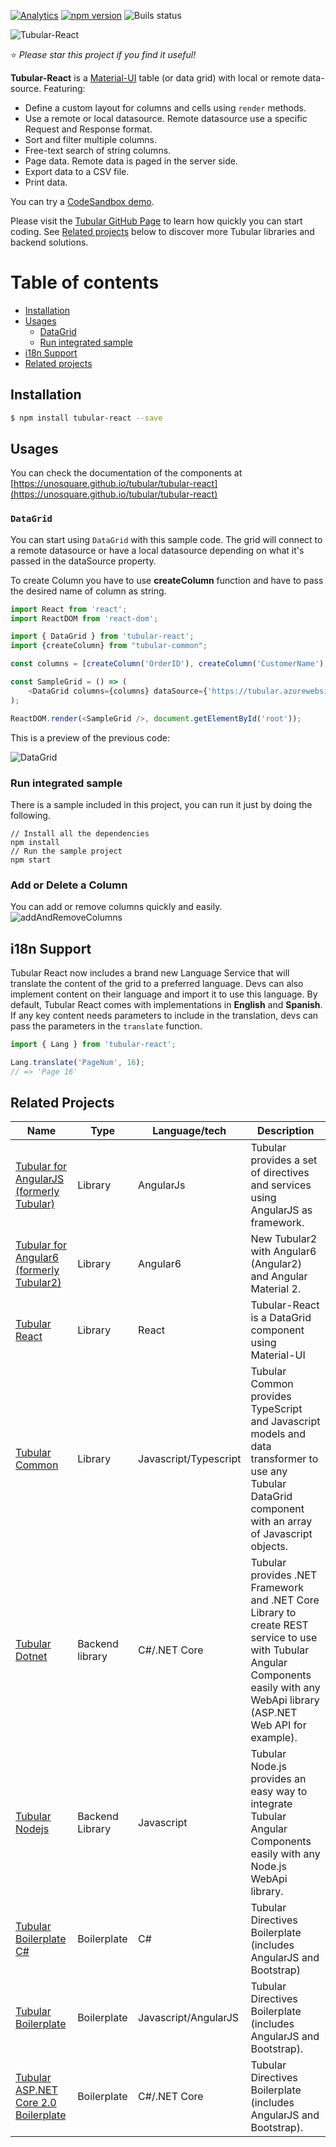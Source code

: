 [![Analytics](https://ga-beacon.appspot.com/UA-8535255-2/unosquare/tubular-react/)](https://github.com/igrigorik/ga-beacon)
[![npm version](https://badge.fury.io/js/tubular-react.svg)](https://badge.fury.io/js/tubular-react)
![Buils status](https://github.com/unosquare/tubular-react/workflows/Node.js%20Package/badge.svg)

![Tubular-React](https://unosquare.github.io/assets/tubular.png)

:star: _Please star this project if you find it useful!_

**Tubular-React** is a [Material-UI](https://material-ui.com/) table (or data grid) with local or remote data-source. Featuring:

-   Define a custom layout for columns and cells using `render` methods.
-   Use a remote or local datasource. Remote datasource use a specific Request and Response format.
-   Sort and filter multiple columns.
-   Free-text search of string columns.
-   Page data. Remote data is paged in the server side.
-   Export data to a CSV file.
-   Print data.

You can try a [CodeSandbox demo](https://codesandbox.io/s/818mwv72ll).

Please visit the [Tubular GitHub Page](http://unosquare.github.io/tubular) to learn how quickly you can start coding. See [Related projects](#related-projects) below to discover more Tubular libraries and backend solutions.

# Table of contents

-   [Installation](#installation)
-   [Usages](#datagrid)
    -   [DataGrid](#datagrid)
    -   [Run integrated sample](#run-integrated-sample)
-   [i18n Support](#i18n-support)
-   [Related projects](#related-projects)

## Installation

```sh
$ npm install tubular-react --save
```

## Usages

You can check the documentation of the components at [https://unosquare.github.io/tubular/tubular-react](https://unosquare.github.io/tubular/tubular-react)

### `DataGrid`

You can start using `DataGrid` with this sample code. The grid will connect to a remote datasource or have a local datasource depending on what it's passed in the dataSource property.

To create Column you have to use **createColumn** function and have to pass the desired name of column as string.
```js
import React from 'react';
import ReactDOM from 'react-dom';

import { DataGrid } from 'tubular-react';
import {createColumn} from "tubular-common";

const columns = [createColumn('OrderID'), createColumn('CustomerName'), createColumn('ShipperCity')];

const SampleGrid = () => (
    <DataGrid columns={columns} dataSource={'https://tubular.azurewebsites.net/api/orders/paged'} gridName="Grid" />
);

ReactDOM.render(<SampleGrid />, document.getElementById('root'));
```

This is a preview of the previous code:

![DataGrid](https://user-images.githubusercontent.com/25437790/57318742-a7a2b200-70c0-11e9-8d5b-aaf2107bd059.gif)

### Run integrated sample

There is a sample included in this project, you can run it just by doing the following.

```shell
// Install all the dependencies
npm install
// Run the sample project
npm start
```

### Add or Delete a Column
You can add or remove columns quickly and easily.
![addAndRemoveColumns](https://user-images.githubusercontent.com/36867256/85424009-06cdbb00-b53d-11ea-87b7-2b7b1ae6c96f.gif)

## i18n Support

Tubular React now includes a brand new Language Service that will translate the content of the grid to a preferred language.
Devs can also implement content on their language and import it to use this language.
By default, Tubular React comes with implementations in **English** and **Spanish**.
If any key content needs parameters to include in the translation, devs can pass the parameters in the `translate` function.

```ts
import { Lang } from 'tubular-react';

Lang.translate('PageNum', 16);
// => 'Page 16'
```

## Related Projects

| Name                                                                                                 | Type            | Language/tech         | Description                                                                                                                                                                       |
| ---------------------------------------------------------------------------------------------------- | --------------- | --------------------- | --------------------------------------------------------------------------------------------------------------------------------------------------------------------------------- |
| [Tubular for AngularJS (formerly Tubular)](https://github.com/unosquare/tubular)                     | Library         | AngularJs             | Tubular provides a set of directives and services using AngularJS as framework.                                                                                                   |
| [Tubular for Angular6 (formerly Tubular2)](https://github.com/unosquare/tubular2)                    | Library         | Angular6              | New Tubular2 with Angular6 (Angular2) and Angular Material 2.                                                                                                                     |
| [Tubular React](https://github.com/unosquare/tubular-react)                                          | Library         | React                 | Tubular-React is a DataGrid component using Material-UI                                                                                                                           |
| [Tubular Common](https://github.com/unosquare/tubular-common)                                        | Library         | Javascript/Typescript | Tubular Common provides TypeScript and Javascript models and data transformer to use any Tubular DataGrid component with an array of Javascript objects.                          |
| [Tubular Dotnet](https://github.com/unosquare/tubular-dotnet)                                        | Backend library | C#/.NET Core          | Tubular provides .NET Framework and .NET Core Library to create REST service to use with Tubular Angular Components easily with any WebApi library (ASP.NET Web API for example). |
| [Tubular Nodejs](https://github.com/unosquare/tubular-nodejs)                                        | Backend Library | Javascript            | Tubular Node.js provides an easy way to integrate Tubular Angular Components easily with any Node.js WebApi library.                                                              |
| [Tubular Boilerplate C#](https://github.com/unosquare/tubular-boilerplate-csharp)                    | Boilerplate     | C#                    | Tubular Directives Boilerplate (includes AngularJS and Bootstrap)                                                                                                                 |
| [Tubular Boilerplate](https://github.com/unosquare/tubular-boilerplate)                              | Boilerplate     | Javascript/AngularJS  | Tubular Directives Boilerplate (includes AngularJS and Bootstrap).                                                                                                                |
| [Tubular ASP.NET Core 2.0 Boilerplate](https://github.com/unosquare/tubular-aspnet-core-boilerplate) | Boilerplate     | C#/.NET Core          | Tubular Directives Boilerplate (includes AngularJS and Bootstrap).                                                                                                                |
